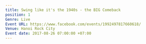 ```yaml
---
title: Swing like it's the 1940s - the BIG Comeback
position: 1
Genre: Live
Event URL: https://www.facebook.com/events/1992497817660618/
Venue: Hanoi Rock City
Event date: 2017-08-26 07:00:00 +07:00
---
```


